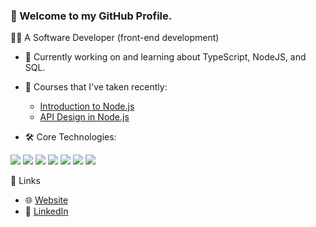 ### 👋 Welcome to my GitHub Profile. 

👨‍💻️ A Software Developer (front-end development) 

- 🔭 Currently working on and learning about TypeScript, NodeJS, and SQL. 
- 🌱 Courses that I've taken recently:
    - [Introduction to Node.js](https://frontendmasters.com/courses/node-js-v3/)
    - [API Design in Node.js](https://frontendmasters.com/courses/api-design-nodejs-v4/)
  
- 🛠️ Core Technologies:
<p>
    <img src="https://camo.githubusercontent.com/6eee5f6e83f1fdb987a4a5707fb989fc10646367244e505ee289b93909c78932/68747470733a2f2f696d672e736869656c64732e696f2f62616467652f2d4a6176615363726970742d626c61636b3f7374796c653d666c61742d737175617265266c6f676f3d6a617661736372697074"/>
    <img src="https://badges.frapsoft.com/typescript/code/typescript.svg?v=101"/>
    <img src="https://camo.githubusercontent.com/3009e735341821b0eed0b92258c7d59522245841df89771c026fca738f7a8e11/68747470733a2f2f696d672e736869656c64732e696f2f62616467652f2d52656163742532304a532d626c61636b3f7374796c653d666c61742d737175617265266c6f676f3d7265616374" />
    <img src="https://camo.githubusercontent.com/0898b43443c0663e691b7fb60b5422a5d7d6f6b1b6a7e6969038758b0467282f/68747470733a2f2f696d672e736869656c64732e696f2f62616467652f2d4e6f64655f4a532d626c61636b3f7374796c653d666f722d7468652d6261646765266c6f676f3d6e6f6465646f746a73" />
    <img src ="https://camo.githubusercontent.com/e51db85cd7c458ec53d91806d233ffa71b6fd74fbfc50e7cfaf0b55aca0613ff/68747470733a2f2f696d672e736869656c64732e696f2f62616467652f2d457870726573732d626c61636b3f7374796c653d666c61742d737175617265266c6f676f3d65787072657373"/>
    <img src="https://camo.githubusercontent.com/9de12212f1ed91d989276eea6d5445e7b657cc3b574814eca29afb2fae61aeac/68747470733a2f2f696d672e736869656c64732e696f2f62616467652f2d4d6f6e676f44422d626c61636b3f7374796c653d666c61742d737175617265266c6f676f3d6d6f6e676f6462"/>
    <img src="https://camo.githubusercontent.com/120ebb8c19ce973c702411cb0ec987d563d761657802686f8b8b3428de29b1b8/68747470733a2f2f696d672e736869656c64732e696f2f62616467652f2d4d6f6e676f6f73652d626c61636b3f7374796c653d666c61742d737175617265266c6f676f3d6d6f6e676f6f7365"/>
</p>

🔗 Links
- 🌐 [Website](https://usman-ubaid.github.io/portfolio/)
- 💼 [LinkedIn](https://www.linkedin.com/in/usmanubaid/)


